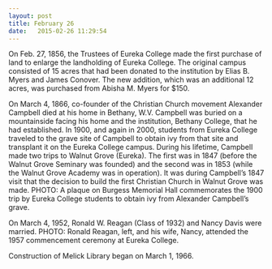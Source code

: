 ```yaml
---
layout: post
title: February 26
date:   2015-02-26 11:29:54
---
```


On Feb. 27, 1856, the Trustees of Eureka College made the first purchase of land to enlarge the landholding of Eureka College. The original campus consisted of 15 acres that had been donated to the institution by Elias B. Myers and James Conover. The new addition, which was an additional 12 acres, was purchased from Abisha M. Myers for $150.

On March 4, 1866, co-founder of the Christian Church movement Alexander Campbell died at his home in Bethany, W.V. Campbell was buried on a mountainside facing his home and the institution, Bethany College, that he had established. In 1900, and again in 2000, students from Eureka College traveled to the grave site of Campbell to obtain ivy from that site and transplant it on the Eureka College campus. During his lifetime, Campbell made two trips to Walnut Grove (Eureka). The first was in 1847 (before the Walnut Grove Seminary was founded) and the second was in 1853 (while the Walnut Grove Academy was in operation). It was during Campbell’s 1847 visit that the decision to build the first Christian Church in Walnut Grove was made. PHOTO: A plaque on Burgess Memorial Hall commemorates the 1900 trip by Eureka College students to obtain ivy from Alexander Campbell’s grave.

On March 4, 1952, Ronald W. Reagan (Class of 1932) and Nancy Davis were married. PHOTO: Ronald Reagan, left, and his wife, Nancy, attended the 1957 commencement ceremony at Eureka College.

Construction of Melick Library began on March 1, 1966.
